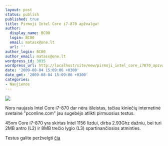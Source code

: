 ```yaml
---
layout: post
status: publish
published: true
title: Pirmoji Intel Core i7-870 apžvalga!
author:
  display_name: BC00
  login: BC00
  email: matasx@one.lt
  url: ''
author_login: BC00
author_email: matasx@one.lt
wordpress_id: 3835
wordpress_url: http://localhost/site/new/pirmoji_intel_core_i7870_apzvalga/
date: '2009-08-04 15:09:06 +0300'
date_gmt: '2009-08-04 15:09:06 +0300'
categories:
- Naujienos
---
```

<div class="imgright"><img src="http://tbn1.google.com/images?q=tbn:3A_V8FMnU-0INM:http://pcgenie.co.nz/images/products/Intel_Core_i7_logo_01.jpg"  /></div>
<p>Nors naujasis Intel Core i7-870 dar nėra išleistas, tačiau kiniečių internetinė svetainė "pconline.com" jau sugebėjo atlikti pirmuosius testus. </p>
<p>45nm Core i7-870 yra skirtas Intel 1156 lizdui, dirba 2.93Ghz dažniu, bei turi 2MB antro (L2) ir 8MB trečio lygio (L3) spartinančiosios atminties.</p>
<p>Testus galite peržvelgti <a class="ns" href="http://diy.pconline.com.cn/cpu/reviews/0907/1717513.html">čia</a></p>
